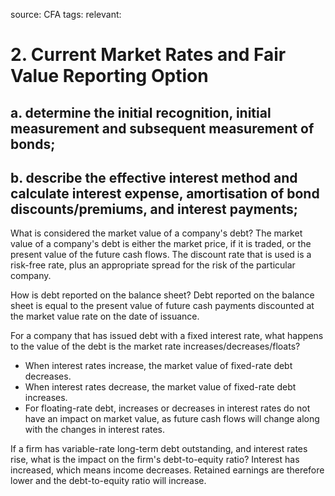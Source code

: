 source: CFA
tags: 
relevant: 

# 2. Current Market Rates and Fair Value Reporting Option

## a. determine the initial recognition, initial measurement and subsequent measurement of bonds;
## b. describe the effective interest method and calculate interest expense, amortisation of bond discounts/premiums, and interest payments;

What is considered the market value of a company's debt?
The market value of a company's debt is either the market price, if it is traded, or the present value of the future cash flows. The discount rate that is used is a risk-free rate, plus an appropriate spread for the risk of the particular company.

How is debt reported on the balance sheet?
Debt reported on the balance sheet is equal to the present value of future cash payments discounted at the market value rate on the date of issuance.

For a company that has issued debt with a fixed interest rate, what happens to the value of the debt is the market rate increases/decreases/floats?
- When interest rates increase, the market value of fixed-rate debt decreases.
- When interest rates decrease, the market value of fixed-rate debt increases.
- For floating-rate debt, increases or decreases in interest rates do not have an impact on market value, as future cash flows will change along with the changes in interest rates.

If a firm has variable-rate long-term debt outstanding, and interest rates rise, what is the impact on the firm's debt-to-equity ratio?
Interest has increased, which means income decreases. Retained earnings are therefore lower and the debt-to-equity ratio will increase.

